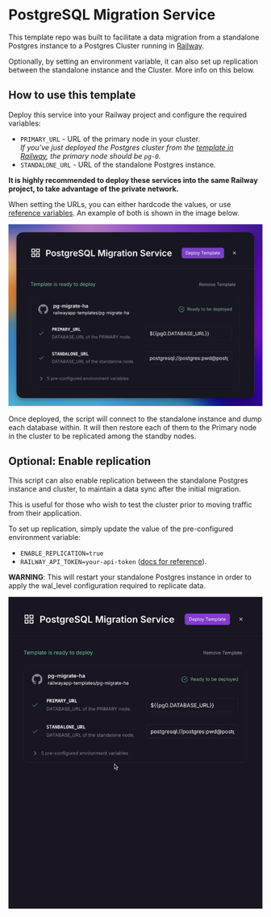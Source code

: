 # PostgreSQL Migration Service

This template repo was built to facilitate a data migration from a standalone Postgres instance to a Postgres Cluster running in [Railway](https://docs.railway.app/).

Optionally, by setting an environment variable, it can also set up replication between the standalone instance and the Cluster.  More info on this below.

## How to use this template

Deploy this service into your Railway project and configure the required variables:

- `PRIMARY_URL` - URL of the primary node in your cluster.  
*If you've just deployed the Postgres cluster from the [template in Railway](https://railway.app/template/ha-postgres), the primary node should be `pg-0`.*
- `STANDALONE_URL` - URL of the standalone Postgres instance.

**It is highly recommended to deploy these services into the same Railway project, to take advantage of the private network.**

When setting the URLs, you can either hardcode the values, or use [reference variables](https://docs.railway.app/guides/variables#reference-variables).  An example of both is shown in the image below.

![screenshot](/images/variables.png)

Once deployed, the script will connect to the standalone instance and dump each database within.  It will then restore each of them to the Primary node in the cluster to be replicated among the standby nodes.

## Optional: Enable replication

This script can also enable replication between the standalone Postgres instance and cluster, to maintain a data sync after the initial migration.

This is useful for those who wish to test the cluster prior to moving traffic from their application.

To set up replication, simply update the value of the pre-configured environment variable:
- `ENABLE_REPLICATION=true`
- `RAILWAY_API_TOKEN=your-api-token` ([docs for reference](https://docs.railway.app/reference/public-api#authentication)).

**WARNING**: This will restart your standalone Postgres instance in order to apply the wal_level configuration required to replicate data.

![gif](/images/replication.gif)
